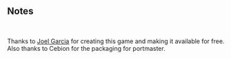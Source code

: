 ## Notes
<br/>

Thanks to [Joel Garcia](https://github.com/joelchrono12/cliff-hanger) for creating this game and making it available for free.  Also thanks to Cebion for the packaging for portmaster.
<br/>


